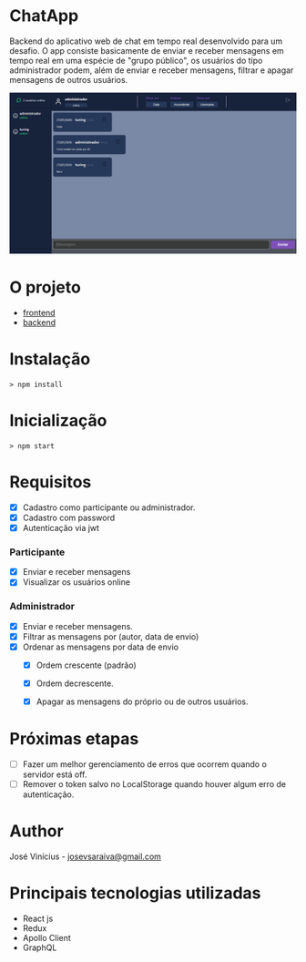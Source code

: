 # ChatApp
Backend do aplicativo web de chat em tempo real desenvolvido para um desafio.
O app consiste basicamente de enviar e receber mensagens em tempo real em uma espécie de "grupo público", 
os usuários do tipo administrador podem, além de enviar e receber mensagens, filtrar e apagar mensagens de outros usuários.

![](https://github.com/jbsaraiva/chat-app-frontend/blob/master/public/screenshots/chatscreen.png)

# O projeto
- [frontend](https://github.com/jbsaraiva/chat-app-frontend)
- [backend](https://github.com/jbsaraiva/chat-app-backend)

# Instalação

```
> npm install
```

# Inicialização

```
> npm start
```

# Requisitos 
- [x] Cadastro como participante ou administrador.
- [x] Cadastro com password
- [x] Autenticação via jwt 
### Participante
- [x] Enviar e receber mensagens
- [x] Visualizar os usuários online
### Administrador
- [x] Enviar e receber mensagens.
- [x] Filtrar as mensagens por (autor, data de envio)
- [x] Ordenar as mensagens por data de envio
  - [x] Ordem crescente (padrão)
  - [x] Ordem decrescente.
  - [x] Apagar as mensagens do próprio ou de outros usuários.


# Próximas etapas
- [ ] Fazer um melhor gerenciamento de erros que ocorrem quando o servidor está off.
- [ ] Remover o token salvo no LocalStorage quando houver algum erro de autenticação.

# Author
José Vinícius - [josevsaraiva@gmail.com](josevsaraiva@gmail.com)

# Principais tecnologias utilizadas
- React js
- Redux
- Apollo Client
- GraphQL
